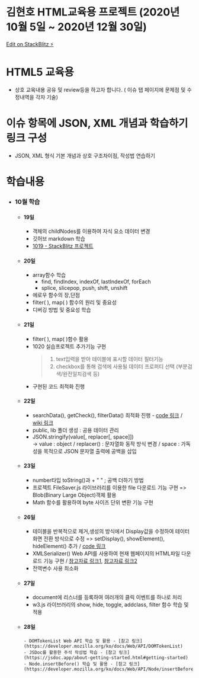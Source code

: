 # 김현호 HTML교육용 프로젝트 (2020년 10월 5일 ~ 2020년 12월 30일)

[Edit on StackBlitz ⚡️](https://stackblitz.com/edit/html5-css-javascript-study)

# HTML5 교육용
  - 상호 교육내용 공유 및 review등을 하고자 합니다.
    ( 이슈 탭 페이지에 문제점 및 수정내역을 각자 기술)

# 이슈 항목에 JSON, XML 개념과 학습하기 링크 구성
   - JSON, XML 형식 기본 개념과 상호 구조차이점, 작성법 연습하기
   
# 학습내용
  - ### 10월 학습
    - #### 19일    
      - 객체의 childNodes를 이용하여 자식 요소 데이터 변경    
      - 깃허브 markdown 학습  
      - [1019 - StackBlitz 프로젝트](https://stackblitz.com/edit/html5-css-javascript-study?file=project/1019/1019_script.js)    
    - #### 20일
      - array함수 학습
        - find, findIndex, indexOf, lastIndexOf, forEach
        - splice, slicepop, push, shift, unshift
      - 에로우 함수의 장,단점
      - filter( ), map( ) 함수의 원리 및 중요성
      - 디버깅 방법 및 중요성 학습
    - #### 21일
      - filter( ), map( )함수 활용
      - 1020 실습프로젝트 추가기능 구현
        > 1. text입력을 받아 테이블에 표시할 데이터 필터기능
        > 2. checkbox를 통해 검색에 사용될 데이터 프로퍼티 선택 (부분검색/완전일치검색 등)
      - 구현된 코드 최적화 진행
    - #### 22일
      - searchData(), getCheck(), filterData() 최적화 진행 - [code 링크](https://github.com/kimhh-smsoftlab/html5-study-1006/blob/a5fc5f7c0ab68b205e96e1179beb372054c924d9/project/1022/1022_script.js#L64) / [wiki 링크](https://github.com/kimhh-smsoftlab/html5-study-1006/wiki/%ED%95%99%EC%8A%B5-%EB%85%B8%ED%8A%B8#searchdata--%EC%B5%9C%EC%A0%81%ED%99%94)
      - public, lib 폴더 생성 : 공용 데이터 관리
      - JSON.stringify(value[, replacer[, space]])    
       -> value : object / replacer() : 문자열화 동작 방식 변경 / space : 가독성을 목적으로 JSON 문자열 출력에 공백을 삽입
    - #### 23일
      - number타입 toString()과 + " " ; 공백 더하기 방법
      - 프로젝트 FileSaver.js 라이브러리를 이용한 file 다운로드 기능 구현 => Blob(Binary Large Object)객체 활용
      - Math 함수를 활용하여 byte 사이즈 단위 변환 기능 구현   
    - #### 26일
      - 테이블을 반복적으로 제거,생성의 방식에서 Display값을 수정하여 테이터 화면 전환 방식으로 수정 => setDisplay(), showElement(), hideElement() 추가 / [code 링크](https://github.com/kimhh-smsoftlab/html5-study-1006/blob/61be3bf63b240dedf8819d6100a007855d688de6/project/1026/1026_script.js#L71)
      - XMLSerializer() Web API를 사용하여 현재 웹페이지의 HTML파일 다운로드 기능 구현 / [참고자료 링크1](https://developer.mozilla.org/en-US/docs/Web/API/XMLSerializer),   [참고자료 링크2](https://eligrey.com/demos/FileSaver.js/)
      - 전역변수 사용 최소화 
    - #### 27일
      - document에 리스너를 등록하여 여러개의 클릭 이벤트를 하나로 처리
      - w3.js 라이브러리의 show, hide, toggle, addclass, filter 함수 학습 및 적용
    - #### 28일
          - DOMTokenList Web API 학습 및 활용 - [참고 링크](https://developer.mozilla.org/ko/docs/Web/API/DOMTokenList)
          - JSDoc를 활용한 주석 작성법 학습 - [참고 링크](https://jsdoc.app/about-getting-started.html#getting-started)
          - Node.insertBefore() 학습 및 활용 - [참고 링크](https://developer.mozilla.org/ko/docs/Web/API/Node/insertBefore)